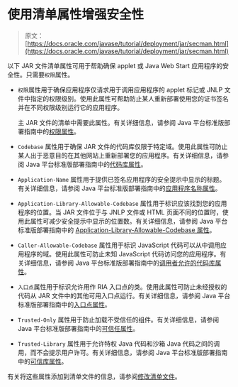 # 使用清单属性增强安全性

> 原文： [https://docs.oracle.com/javase/tutorial/deployment/jar/secman.html](https://docs.oracle.com/javase/tutorial/deployment/jar/secman.html)

以下 JAR 文件清单属性可用于帮助确保 applet 或 Java Web Start 应用程序的安全性。只需要`权限`属性。

*   `权限`属性用于确保应用程序仅请求用于调用应用程序的 applet 标记或 JNLP 文件中指定的权限级别。使用此属性可帮助防止某人重新部署使用您的证书签名并在不同权限级别运行它的应用程序。

    主 JAR 文件的清单中需要此属性。有关详细信息，请参阅 Java 平台标准版部署指南中的[权限属性](https://docs.oracle.com/javase/8/docs/technotes/guides/deploy/manifest.html#JSDPG896)。

*   `Codebase` 属性用于确保 JAR 文件的代码库仅限于特定域。使用此属性可防止某人出于恶意目的在其他网站上重新部署您的应用程序。有关详细信息，请参阅 Java 平台标准版部署指南中的[代码库属性](https://docs.oracle.com/javase/8/docs/technotes/guides/deploy/manifest.html#JSDPG897)。

*   `Application-Name` 属性用于提供已签名应用程序的安全提示中显示的标题。有关详细信息，请参阅 Java 平台标准版部署指南中的[应用程序名称属性](https://docs.oracle.com/javase/8/docs/technotes/guides/deploy/manifest.html#JSDPG899)。

*   `Application-Library-Allowable-Codebase` 属性用于标识应该找到您的应用程序的位置。当 JAR 文件位于与 JNLP 文件或 HTML 页面不同的位置时，使用此属性可减少安全提示中显示的位置数。有关详细信息，请参阅 Java 平台标准版部署指南中的 [Application-Library-Allowable-Codebase 属性](https://docs.oracle.com/javase/8/docs/technotes/guides/deploy/manifest.html#JSDPG900)。

*   `Caller-Allowable-Codebase` 属性用于标识 JavaScript 代码可以从中调用应用程序的域。使用此属性可防止未知 JavaScript 代码访问您的应用程序。有关详细信息，请参阅 Java 平台标准版部署指南中的[调用者允许的代码库属性](https://docs.oracle.com/javase/8/docs/technotes/guides/deploy/manifest.html#JSDPG901)。

*   `入口点`属性用于标识允许用作 RIA 入口点的类。使用此属性可防止未经授权的代码从 JAR 文件中的其他可用入口点运行。有关详细信息，请参阅 Java 平台标准版部署指南中的[入口点属性](https://docs.oracle.com/javase/8/docs/technotes/guides/deploy/manifest.html#JSDPG902)。

*   `Trusted-Only` 属性用于防止加载不受信任的组件。有关详细信息，请参阅 Java 平台标准版部署指南中的[可信任属性](https://docs.oracle.com/javase/8/docs/technotes/guides/deploy/manifest.html#JSDPG903)。

*   `Trusted-Library` 属性用于允许特权 Java 代码和沙箱 Java 代码之间的调用，而不会提示用户许可。有关详细信息，请参阅 Java 平台标准版部署指南中的[可信库属性](https://docs.oracle.com/javase/8/docs/technotes/guides/deploy/manifest.html#JSDPG904)。

有关将这些属性添加到清单文件的信息，请参阅[修改清单文件](modman.html)。